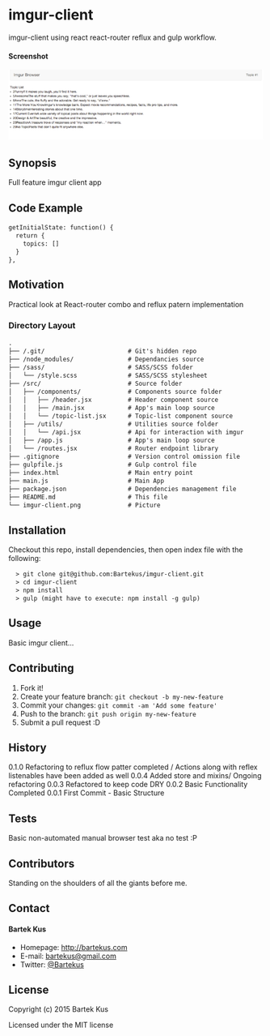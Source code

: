 imgur-client
======

imgur-client using react react-router reflux and gulp workflow.

#### Screenshot

![Screenshot software](https://raw.githubusercontent.com/Bartekus/imgur-client/master/imgur-client.png "screenshot software")

## Synopsis

Full feature imgur client app

## Code Example

```
getInitialState: function() {
  return {
    topics: []
  }
},
```

## Motivation

Practical look at React-router combo and reflux patern implementation

### Directory Layout

```
.
├── /.git/                       # Git's hidden repo
├── /node_modules/               # Dependancies source
├── /sass/                       # SASS/SCSS folder
│   └── /style.scss              # SASS/SCSS stylesheet
├── /src/                        # Source folder
│   ├── /components/             # Components source folder
│   │   ├── /header.jsx          # Header component source
│   │   ├── /main.jsx            # App's main loop source
│   │   └── /topic-list.jsx      # Topic-list component source
│   ├── /utils/                  # Utilities source folder
│   │   └── /api.jsx             # Api for interaction with imgur
│   ├── /app.js                  # App's main loop source
│   └── /routes.jsx              # Router endpoint library
├── .gitignore                   # Version control omission file
├── gulpfile.js                  # Gulp control file
├── index.html                   # Main entry point
├── main.js                      # Main App
├── package.json                 # Dependencies management file
├── README.md                    # This file
└── imgur-client.png             # Picture
```

## Installation

Checkout this repo, install dependencies, then open index file with the following:

```
  > git clone git@github.com:Bartekus/imgur-client.git
  > cd imgur-client
  > npm install
  > gulp (might have to execute: npm install -g gulp)
```

## Usage

Basic imgur client...

## Contributing

1. Fork it!
2. Create your feature branch: `git checkout -b my-new-feature`
3. Commit your changes: `git commit -am 'Add some feature'`
4. Push to the branch: `git push origin my-new-feature`
5. Submit a pull request :D

## History

0.1.0 Refactoring to reflux flow patter completed / Actions along with reflex listenables have been added as well
0.0.4 Added store and mixins/ Ongoing refactoring
0.0.3 Refactored to keep code DRY
0.0.2 Basic Functionality Completed
0.0.1 First Commit - Basic Structure

## Tests

Basic non-automated manual browser test aka no test :P

## Contributors

Standing on the shoulders of all the giants before me.

## Contact
#### Bartek Kus
* Homepage: http://bartekus.com
* E-mail: bartekus@gmail.com
* Twitter: [@Bartekus](https://twitter.com/Bartekus "Bartekus on twitter")

## License

Copyright (c) 2015 Bartek Kus

Licensed under the MIT license
